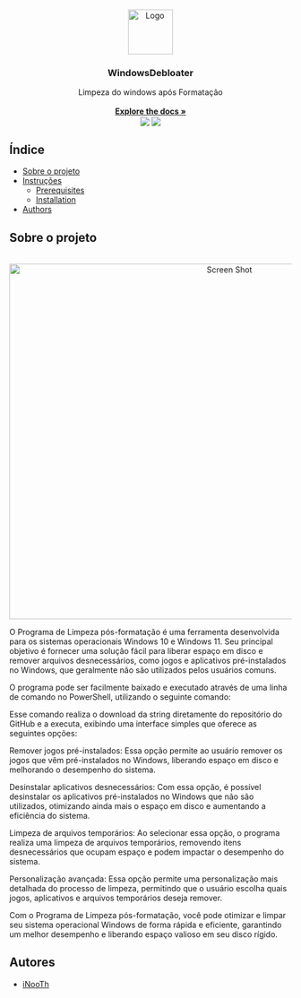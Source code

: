 <br/>
<p align="center">
  <a href="https://github.com/iNooTh/WindowsDebloater">
    <img src="https://i.imgur.com/drarQVx.png" alt="Logo" width="80" height="80">
  </a>

  <h3 align="center">WindowsDebloater</h3>

  <p align="center">
    Limpeza do windows após Formatação
    <br/>
    <br/>
    <a href="https://github.com/iNooTh/WindowsDebloater"><strong>Explore the docs »</strong></a>
    <br/>
    <a href="https://microsoft.com/PowerShell" target="_blank"><img src="https://img.shields.io/badge/PowerShell-1f425f?logo=Powershell" target="_blank" align="center"></a>
    <a href="https://opensource.org/licenses/MIT" target="_blank"><img src="https://img.shields.io/badge/License-MIT-yellow.svg" target="_blank" align="center"></a>
</a>
</p>

## Índice

* [Sobre o projeto](#sobre-o-projeto)
* [Instruções](#instruções)
  * [Prerequisites](#prerequisites)
  * [Installation](#installation)
* [Authors](#authors)


## Sobre o projeto
<div style="display: inline_block" align="center"><br>
  <a href="#">
    <img align="center" alt="Screen Shot" height="635" width="770" src="https://i.imgur.com/GFyTYoe.png">
  </a>
</div>


O Programa de Limpeza pós-formatação é uma ferramenta desenvolvida para os sistemas operacionais Windows 10 e Windows 11. Seu principal objetivo é fornecer uma solução fácil para liberar espaço em disco e remover arquivos desnecessários, como jogos e aplicativos pré-instalados no Windows, que geralmente não são utilizados pelos usuários comuns.

O programa pode ser facilmente baixado e executado através de uma linha de comando no PowerShell, utilizando o seguinte comando:

Esse comando realiza o download da string diretamente do repositório do GitHub e a executa, exibindo uma interface simples que oferece as seguintes opções:

Remover jogos pré-instalados: Essa opção permite ao usuário remover os jogos que vêm pré-instalados no Windows, liberando espaço em disco e melhorando o desempenho do sistema.

Desinstalar aplicativos desnecessários: Com essa opção, é possível desinstalar os aplicativos pré-instalados no Windows que não são utilizados, otimizando ainda mais o espaço em disco e aumentando a eficiência do sistema.

Limpeza de arquivos temporários: Ao selecionar essa opção, o programa realiza uma limpeza de arquivos temporários, removendo itens desnecessários que ocupam espaço e podem impactar o desempenho do sistema.

Personalização avançada: Essa opção permite uma personalização mais detalhada do processo de limpeza, permitindo que o usuário escolha quais jogos, aplicativos e arquivos temporários deseja remover.

Com o Programa de Limpeza pós-formatação, você pode otimizar e limpar seu sistema operacional Windows de forma rápida e eficiente, garantindo um melhor desempenho e liberando espaço valioso em seu disco rígido.


<!--
## Instruções

This is an example of how you may give instructions on setting up your project locally.
To get a local copy up and running follow these simple example steps.

### Prerequisites

This is an example of how to list things you need to use the software and how to install them.

* npm

```sh
npm install npm@latest -g
```

### Installation

1. Get a free API Key at [https://example.com](https://example.com)

2. Clone the repo

```sh
git clone https://github.com/your_username_/Project-Name.git
```

3. Install NPM packages

```sh
npm install
```

4. Enter your API in `config.js`

```JS
const API_KEY = 'ENTER YOUR API';
```
-->

## Autores

* [iNooTh](https://github.com/carlositaloo)

